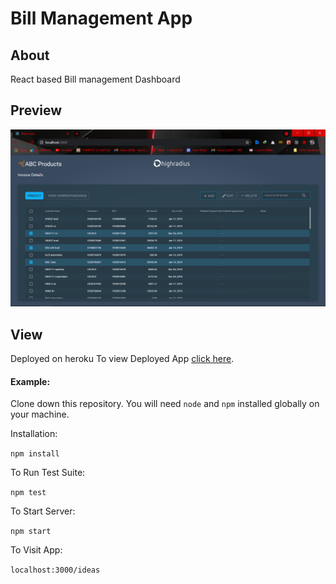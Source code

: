 # Bill Management App

## About

React based Bill management Dashboard

## Preview
![](preview.png)

## View
Deployed on heroku
To view Deployed App [click here](https://bill-management-react.herokuapp.com/).

#### Example:  

Clone down this repository. You will need `node` and `npm` installed globally on your machine.  

Installation:

`npm install`  

To Run Test Suite:  

`npm test`  

To Start Server:

`npm start`  

To Visit App:

`localhost:3000/ideas`  
